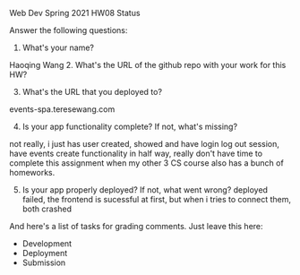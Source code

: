 
Web Dev Spring 2021 HW08 Status

Answer the following questions:


1. What's your name?


Haoqing Wang
2. What's the URL of the github repo with your work for this HW?



3. What's the URL that you deployed to?

events-spa.teresewang.com

4. Is your app functionality complete? If not, what's missing?

not really, i just has user created, showed and have login log out session, have events create functionality in half way, really don't have time to complete this assignment when my other 3 CS course also has a bunch of homeworks.

5. Is your app properly deployed? If not, what went wrong?
deployed failed, the frontend is sucessful at first, but when i tries to connect them, both crashed

And here's a list of tasks for grading comments. Just leave this here:
 - Development
 - Deployment
 - Submission
